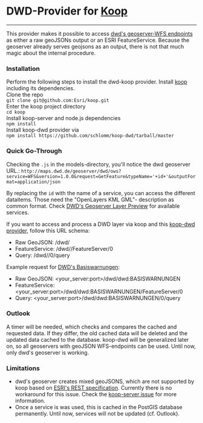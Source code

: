 # DWD-Provider for [Koop](https://github.com/Esri/koop)
-----------
This provider makes it possible to access [dwd's geoserver-WFS endpoints](http://maps.dwd.de/geoserver/web/) as either a raw geoJSONs output or an ESRI FeatureService.
Because the geoserver already serves geojsons as an output, there is not that much magic about the internal procedure.

### Installation
Perform the following steps to install the dwd-koop provider. Install [koop](https://github.com/Esri/koop) including its dependencies.  
Clone the repo  
`git clone git@github.com:Esri/koop.git`  
Enter the koop project directory  
`cd koop`  
Install koop-server and node.js dependencies  
`npm install`  
Install koop-dwd provider via  
`npm install https://github.com/schlomm/koop-dwd/tarball/master`  


### Quick Go-Through
Checking the `.js` in the models-directory, you'll notice the dwd geoserver URL.: `http://maps.dwd.de/geoserver/dwd/ows?service=WFS&version=1.0.0&request=GetFeature&typeName='+id+'&outputFormat=application/json`

By replacing the `id` with the name of a service, you can access the different dataitems. Those need the  "OpenLayers KML GML"- description as common format.  Check [DWD's Geoserver Layer Preview](http://maps.dwd.de/geoserver/web/?wicket:bookmarkablePage=:org.geoserver.web.demo.MapPreviewPage) for available services.

If you want to access and process a DWD layer via koop and this [koop-dwd provider](https://github.com/schlomm/koop-dwd), follow this URL schema: 

 - Raw GeoJSON: /dwd/<id>
 - FeatureService: /dwd/<id>/FeatureServer/0 
 - Query:  /dwd/<id>/0/query

Example request for [DWD's Basiswarnungen](http://maps.dwd.de/geoserver/dwd/ows?service=WFS&version=1.0.0&request=GetFeature&typeName=dwd:BASISWARNUNGEN&maxFeatures=50&outputFormat=application/json):

 - Raw GeoJSON: <your_server:port>/dwd/dwd:BASISWARNUNGEN 
 - FeatureService: <your_server:port>/dwd/dwd:BASISWARNUNGEN/FeatureServer/0 
 - Query:  <your_server:port>/dwd/dwd:BASISWARNUNGEN/0/query

### Outlook
A timer will be needed, which checks and compares the cached and requested data. If they differ, the old cached data will be deleted and the updated data cached to the database.
koop-dwd will be generalized later on, so all geoservers with geoJSON WFS-endpoints can be used.  Until now, only dwd's geoserver is working.

### Limitations

 - dwd's geoserver creates mixed geoJSONS, which are not supported by koop based on [ESRI's REST specification](http://resources.arcgis.com/en/help/arcgis-rest-api/index.html#/The_ArcGIS_REST_API/02r300000054000000/). Currently there is no workaround for this issue. Check the [koop-server issue](https://github.com/Esri/koop-server/issues/32) for more information.
 - Once a service is was used, this is cached in the PostGIS database permanently. Until now, services will not be updated (cf. Outlook).
